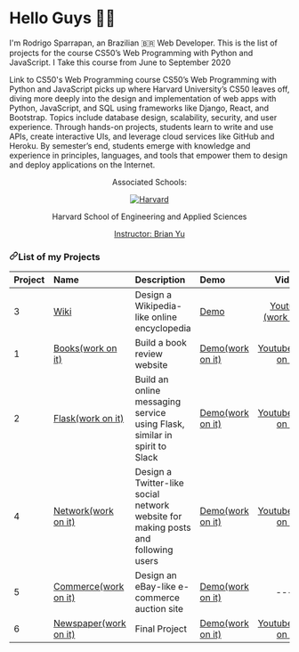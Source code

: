 # Hello Guys :man_in_tuxedo:  
I'm Rodrigo Sparrapan, an Brazilian :brazil: Web Developer. This is the list of projects for the course CS50’s Web Programming with Python and JavaScript. I Take this course from June to September 2020

Link to CS50's Web Programming course
CS50’s Web Programming with Python and JavaScript picks up where Harvard University’s CS50 leaves off, diving more deeply into the design and implementation of web apps with Python, JavaScript, and SQL using frameworks like Django, React, and Bootstrap. Topics include database design, scalability, security, and user experience. Through hands-on projects, students learn to write and use APIs, create interactive UIs, and leverage cloud services like GitHub and Heroku. By semester’s end, students emerge with knowledge and experience in principles, languages, and tools that empower them to design and deploy applications on the Internet.

<div align="center" dir="auto">
  <p dir="auto">Associated Schools:</p>
  <a href="#">
    <img alt="Harvard" src="https://camo.githubusercontent.com/48f11fa1d2d8b6bd79ef1ccb992f06b886261205702003ea0352d22ae382a9f7/68747470733a2f2f6f6e6c696e652d6c6561726e696e672e686172766172642e6564752f73697465732f64656661756c742f66696c65732f736869656c64732f686172766172642d656e67696e656572696e672e706e67" data-canonical-src="https://online-learning.harvard.edu/sites/default/files/shields/harvard-engineering.png" style="max-width: 100%;">
  </a>
  <p dir="auto">Harvard School of Engineering and Applied Sciences</p>
  <a href="https://www.edx.org/es/bio/brian-yu" rel="nofollow">Instructor: Brian Yu </a>
</div>

<h3 dir="auto"><a id="user-content-list-of-my-projects" class="anchor" aria-hidden="true" href="#list-of-my-projects"><svg class="octicon octicon-link" viewBox="0 0 16 16" version="1.1" width="16" height="16" aria-hidden="true"><path fill-rule="evenodd" d="M7.775 3.275a.75.75 0 001.06 1.06l1.25-1.25a2 2 0 112.83 2.83l-2.5 2.5a2 2 0 01-2.83 0 .75.75 0 00-1.06 1.06 3.5 3.5 0 004.95 0l2.5-2.5a3.5 3.5 0 00-4.95-4.95l-1.25 1.25zm-4.69 9.64a2 2 0 010-2.83l2.5-2.5a2 2 0 012.83 0 .75.75 0 001.06-1.06 3.5 3.5 0 00-4.95 0l-2.5 2.5a3.5 3.5 0 004.95 4.95l1.25-1.25a.75.75 0 00-1.06-1.06l-1.25 1.25a2 2 0 01-2.83 0z"></path></svg></a>List of my Projects</h3>


<table>
<thead>
<tr>
<th align="left">Project</th>
<th align="left">Name</th>
<th align="left">Description</th>
<th align="left">Demo</th>
<th align="center">Video</th>
</tr>
</thead>
<tbody>

<tr>
<td align="left">3</td>
<td align="left"><a href="https://github.com/rodrigoisonline/supreme-eureka">Wiki</a></td>
<td align="left">Design a Wikipedia-like online encyclopedia</td>
<td align="left"><a href="https://mega-wiki.herokuapp.com/" rel="nofollow">Demo</a></td>
<td align="center"><a href="https://mega-wiki.herokuapp.com/" rel="nofollow">Youtube (work on it)</a></td>
</tr>
  
<tr>
<td align="left">1</td>
<td align="left"><a href="https://github.com">Books(work on it)</a></td>
<td align="left">Build a book review website</td>
<td align="left"><a href="" rel="nofollow">Demo(work on it)</a></td>
<td align="center"><a href="" rel="nofollow">Youtube(work on it)</a></td>
</tr>

  
  
  <tr>
<td align="left">2</td>
<td align="left"><a href="">Flask(work on it)</a></td>
<td align="left">Build an online messaging service using Flask, similar in spirit to Slack</td>
<td align="left"><a href="" rel="nofollow">Demo(work on it)</a></td>
<td align="center"><a href="" rel="nofollow">Youtube(work on it)</a></td>
</tr>


  
<tr>
<td align="left">4</td>
<td align="left"><a href="">Network(work on it)</a></td>
<td align="left">Design a Twitter-like social network website for making posts and following users</td>
<td align="left"><a href="" rel="nofollow">Demo(work on it)</a></td>
<td align="center"><a href="" rel="nofollow">Youtube(work on it)</a></td>
</tr>

  
  
 <tr>
<td align="left">5</td>
<td align="left"><a href="">Commerce(work on it)</a></td>
<td align="left">Design an eBay-like e-commerce auction site</td>
<td align="left"><a href="" rel="nofollow">Demo(work on it)</a></td>
<td align="center">----</td>
</tr>

  
<tr>
<td align="left">6</td>
<td align="left"><a href="">Newspaper(work on it)</a></td>
<td align="left">Final Project</td>
<td align="left"><a href="" rel="nofollow">Demo(work on it)</a></td>
<td align="center"><a href="" rel="nofollow">Youtube(work on it)</a></td>
</tr>

</tbody>
</table>
